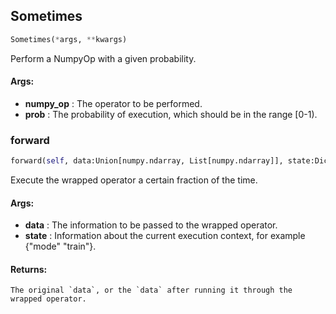 ## Sometimes
```python
Sometimes(*args, **kwargs)
```
Perform a NumpyOp with a given probability.


#### Args:

* **numpy_op** :  The operator to be performed.
* **prob** :  The probability of execution, which should be in the range [0-1).

### forward
```python
forward(self, data:Union[numpy.ndarray, List[numpy.ndarray]], state:Dict[str, Any]) -> Union[numpy.ndarray, List[numpy.ndarray]]
```
Execute the wrapped operator a certain fraction of the time.


#### Args:

* **data** :  The information to be passed to the wrapped operator.
* **state** :  Information about the current execution context, for example {"mode" "train"}.

#### Returns:
    The original `data`, or the `data` after running it through the wrapped operator.
